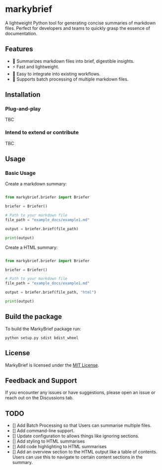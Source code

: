 # markybrief
A lightweight Python tool for generating concise summaries of markdown files. Perfect for developers and teams to quickly grasp the essence of documentation.

## Features
+ 📝 Summarizes markdown files into brief, digestible insights.
+ ⚡ Fast and lightweight.
+ 🔧 Easy to integrate into existing workflows.
+ 📂 Supports batch processing of multiple markdown files.

## Installation

### Plug-and-play
TBC

### Intend to extend or contribute
TBC

## Usage

### Basic Usage
Create a markdown summary:
```python

from markybrief.briefer import Briefer

briefer = Briefer()

# Path to your markdown file
file_path = "example_docs/example1.md"

output = briefer.brief(file_path)

print(output)
```

Create a HTML summary:
```python

from markybrief.briefer import Briefer

briefer = Briefer()

# Path to your markdown file
file_path = "example_docs/example1.md"

output = briefer.brief(file_path, "html")

print(output)
```

## Build the package
To build the MarkyBrief package run:
```shell
python setup.py sdist bdist_wheel
```

## License
MarkyBrief is licensed under the [MIT License](https://mit-license.org/).

## Feedback and Support
If you encounter any issues or have suggestions, please open an issue or reach out on the Discussions tab.

## TODO
+ [] Add Batch Processing so that Users can summarise multiple files.
+ [] Add command-line support.
+ [] Update configuration to allows things like ignoring sections.
+ [] Add styling to HTML summarises
+ [] Add code highlighting to HTML summarises
+ [] Add an overview section to the HTML output like a table of contents. Users can use this to navigate to certain content sections in the summary.